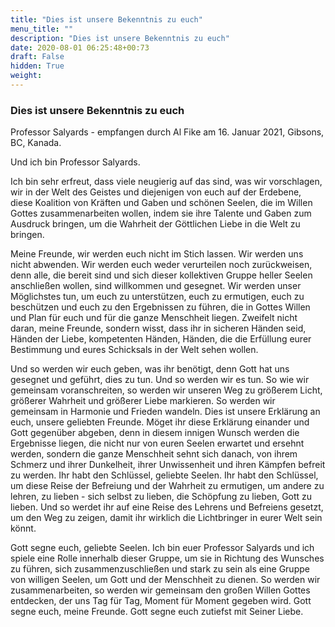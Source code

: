 ```yaml
---
title: "Dies ist unsere Bekenntnis zu euch"
menu_title: ""
description: "Dies ist unsere Bekenntnis zu euch"
date: 2020-08-01 06:25:48+00:73
draft: False
hidden: True
weight:
---
```

### Dies ist unsere Bekenntnis zu euch

Professor Salyards - empfangen durch Al Fike am 16. Januar 2021, Gibsons, BC, Kanada.

Und ich bin Professor Salyards.

Ich bin sehr erfreut, dass viele neugierig auf das sind, was wir vorschlagen, wir in der Welt des Geistes und diejenigen von euch auf der Erdebene, diese Koalition von Kräften und Gaben und schönen Seelen, die im Willen Gottes zusammenarbeiten wollen, indem sie ihre Talente und Gaben zum Ausdruck bringen, um die Wahrheit der Göttlichen Liebe in die Welt zu bringen.

Meine Freunde, wir werden euch nicht im Stich lassen. Wir werden uns nicht abwenden. Wir werden euch weder verurteilen noch zurückweisen, denn alle, die bereit sind und sich dieser kollektiven Gruppe heller Seelen anschließen wollen, sind willkommen und gesegnet. Wir werden unser Möglichstes tun, um euch zu unterstützen, euch zu ermutigen, euch zu beschützen und euch zu den Ergebnissen zu führen, die in Gottes Willen und Plan für euch und für die ganze Menschheit liegen. Zweifelt nicht daran, meine Freunde, sondern wisst, dass ihr in sicheren Händen seid, Händen der Liebe, kompetenten Händen, Händen, die die Erfüllung eurer Bestimmung und eures Schicksals in der Welt sehen wollen.

Und so werden wir euch geben, was ihr benötigt, denn Gott hat uns gesegnet und geführt, dies zu tun. Und so werden wir es tun. So wie wir gemeinsam voranschreiten, so werden wir unseren Weg zu größerem Licht, größerer Wahrheit und größerer Liebe markieren. So werden wir gemeinsam in Harmonie und Frieden wandeln. Dies ist unsere Erklärung an euch, unsere geliebten Freunde. Möget ihr diese Erklärung einander und Gott gegenüber abgeben, denn in diesem innigen Wunsch werden die Ergebnisse liegen, die nicht nur von euren Seelen erwartet und ersehnt werden, sondern die ganze Menschheit sehnt sich danach, von ihrem Schmerz und ihrer Dunkelheit, ihrer Unwissenheit und ihren Kämpfen befreit zu werden. Ihr habt den Schlüssel, geliebte Seelen. Ihr habt den Schlüssel, um diese Reise der Befreiung und der Wahrheit zu ermutigen, um andere zu lehren, zu lieben - sich selbst zu lieben, die Schöpfung zu lieben, Gott zu lieben. Und so werdet ihr auf eine Reise des Lehrens und Befreiens gesetzt, um den Weg zu zeigen, damit ihr wirklich die Lichtbringer in eurer Welt sein könnt.

Gott segne euch, geliebte Seelen. Ich bin euer Professor Salyards und ich spiele eine Rolle innerhalb dieser Gruppe, um sie in Richtung des Wunsches zu führen, sich zusammenzuschließen und stark zu sein als eine Gruppe von willigen Seelen, um Gott und der Menschheit zu dienen. So werden wir zusammenarbeiten, so werden wir gemeinsam den großen Willen Gottes entdecken, der uns Tag für Tag, Moment für Moment gegeben wird. Gott segne euch, meine Freunde. Gott segne euch zutiefst mit Seiner Liebe.
